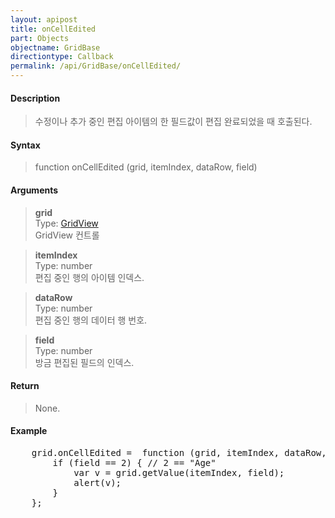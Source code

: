 ```yaml
---
layout: apipost
title: onCellEdited
part: Objects
objectname: GridBase
directiontype: Callback
permalink: /api/GridBase/onCellEdited/
---
```



#### Description

> 수정이나 추가 중인 편집 아이템의 한 필드값이 편집 완료되었을 때 호출된다.  

#### Syntax

> function onCellEdited (grid, itemIndex, dataRow, field)  

#### Arguments

> **grid**  
> Type: [GridView](/api/types/GridView/)  
> GridView 컨트롤  

> **itemIndex**  
> Type: number  
> 편집 중인 행의 아이템 인덱스.  

> **dataRow**  
> Type: number  
> 편집 중인 행의 데이터 행 번호.  

> **field**  
> Type: number  
> 방금 편집된 필드의 인덱스.  

#### Return

> None.

#### Example

<pre class="prettyprint">
    grid.onCellEdited =  function (grid, itemIndex, dataRow, field) {
        if (field == 2) { // 2 == "Age"
            var v = grid.getValue(itemIndex, field);
            alert(v);
        }
    };
</pre>

